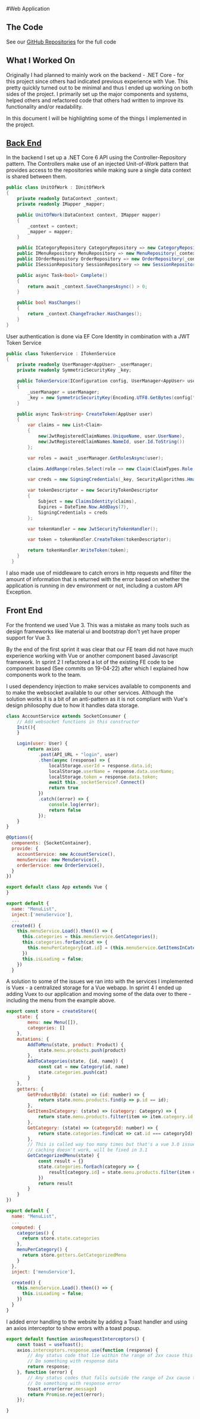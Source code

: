 #Web Application
## The Code
See our [GitHub Repositories](https://github.com/s3gp-foodies) for the full code

## What I Worked On
Originally I had planned to mainly work on the backend - .NET Core - for this project since others had indicated previous experience with Vue. This pretty quickly turned out to be minimal and thus I ended up working on both sides of the project. I primarily set up the major components and systems, helped others and refactored code that others had written to improve its functionality and/or readability.

In this document I will be highlighting some of the things I implemented in the project.

## [Back End](https://github.com/s3gp-foodies/restaurant-backend)
In the backend I set up a .NET Core 6 API using the Controller-Repository pattern. The Controllers make use of an injected Unit-of-Work pattern that provides access to the repositories while making sure a single data context is shared between them.
```cs
public class UnitOfWork : IUnitOfWork
{
    private readonly DataContext _context;
    private readonly IMapper _mapper;

    public UnitOfWork(DataContext context, IMapper mapper)
    {
        _context = context;
        _mapper = mapper;
    }

    public ICategoryRepository CategoryRepository => new CategoryRepository(_context, _mapper);
    public IMenuRepository MenuRepository => new MenuRepository(_context, _mapper);
    public IOrderRepository OrderRepository => new OrderRepository(_context, _mapper);
    public ISessionRepository SessionRepository => new SessionRepository(_context, _mapper);

    public async Task<bool> Complete()
    {
        return await _context.SaveChangesAsync() > 0;
    }

    public bool HasChanges()
    {
        return _context.ChangeTracker.HasChanges();
    }
}
```
User authentication is done via EF Core Identity in combination with a JWT Token Service
```cs
public class TokenService : ITokenService
{
    private readonly UserManager<AppUser> _userManager;
    private readonly SymmetricSecurityKey _key;

    public TokenService(IConfiguration config, UserManager<AppUser> userManager)
    {
        _userManager = userManager;
        _key = new SymmetricSecurityKey(Encoding.UTF8.GetBytes(config["TokenKey"]));
    }

    public async Task<string> CreateToken(AppUser user)
    {
        var claims = new List<Claim>
        {
            new(JwtRegisteredClaimNames.UniqueName, user.UserName),
            new(JwtRegisteredClaimNames.NameId, user.Id.ToString())
        };

        var roles = await _userManager.GetRolesAsync(user);

        claims.AddRange(roles.Select(role => new Claim(ClaimTypes.Role, role)));

        var creds = new SigningCredentials(_key, SecurityAlgorithms.HmacSha512Signature);

        var tokenDescriptor = new SecurityTokenDescriptor
        {
            Subject = new ClaimsIdentity(claims),
            Expires = DateTime.Now.AddDays(7),
            SigningCredentials = creds
        };

        var tokenHandler = new JwtSecurityTokenHandler();

        var token = tokenHandler.CreateToken(tokenDescriptor);

        return tokenHandler.WriteToken(token);
    }
  }

```
I also made use of middleware to catch errors in http requests and filter the amount of information that is returned with the error based on whether the application is running in dev environment or not, including a custom API Exception.

## Front End
For the frontend we used Vue 3. This was a mistake as many tools such as design frameworks like material ui and bootstrap don't yet have proper support for Vue 3.

By the end of the first sprint it was clear that our FE team did not have much experience working with Vue or another component based Javascript framework. In sprint 2 I refactored a lot of the existing FE code to be component based (See commits on 19-04-22) after which I explained how components work to the team.

I used dependency injection to make services available to components and to make the websocket available to our other services. Although the solution works it is a bit of an anti-pattern as it is not compliant with Vue's design philosophy due to how it handles data storage.
```js
class AccountService extends SocketConsumer {
    // Add websocket functions in this constructor
    Init(){
    }

    Login(user: User) {
        return axios
            .post(API_URL + "login", user)
            .then(async (response) => {
                localStorage.userId = response.data.id;
                localStorage.userName = response.data.userName;
                localStorage.token = response.data.token;
                await this._socketService?.Connect()
                return true
            })
            .catch((error) => {
                console.log(error);
                return false
            });
    }
}
```
```js
@Options({
  components: {SocketContainer},
  provide: {
    accountService: new AccountService(),
    menuService: new MenuService(),
    orderService: new OrderService(),
  }
})

export default class App extends Vue {
}
```
```js
export default {
  name: "MenuList",
  inject:['menuService'],
  ...
  created() {
    this.menuService.Load().then(() => {
      this.categories = this.menuService.GetCategories();
      this.categories.forEach(cat => {
        this.menuPerCategory[cat.id] = (this.menuService.GetItemsInCategory(cat))
      })
      this.isLoading = false;
    })
  }
```
A solution to some of the issues we ran into with the services I implemented is Vuex - a centralized storage for a Vue webapp. In sprint 4 I ended up adding Vuex to our application and moving some of the data over to there - including the menu from the example above.

```js
export const store = createStore({
    state: {
        menu: new Menu([]),
        categories: []
    },
    mutations: {
        AddToMenu(state, product: Product) {
            state.menu.products.push(product)
        },
        AddToCategories(state, {id, name}) {
            const cat = new Category(id, name)
            state.categories.push(cat)
        }
    },
    getters: {
        GetProductById: (state) => (id: number) => {
            return state.menu.products.find(p => p.id == id);
        },
        GetItemsInCategory: (state) => (category: Category) => {
            return state.menu.products.filter(item => item.category.id === category.id)
        },
        GetCategory: (state) => (categoryId: number) => {
            return state.categories.find(cat => cat.id === categoryId)
        },
        // This is called way too many times but that's a vue 3.0 issue
        // caching doesn't work, will be fixed in 3.1
        GetCategorizedMenu(state) {
            const result = {}
            state.categories.forEach(category => {
                result[category.id] = state.menu.products.filter(item => item.category.id === category.id)
            })
            return result
        }
    }
})
```

```js
export default {
  name: "MenuList",
  ...
  computed: {
    categories() {
      return store.state.categories
    },
    menuPerCategory() {
      return store.getters.GetCategorizedMenu
    }
  },
  inject: ['menuService'],

  created() {
    this.menuService.Load().then(() => {
      this.isLoading = false;
    })
  }
}
```
I added error handling to the website by adding a Toast handler and using an axios interceptor to show errors with a toast popup.
```js
export default function axiosRequestInterceptors() {
    const toast = useToast();
    axios.interceptors.response.use(function (response) {
        // Any status code that lie within the range of 2xx cause this function to trigger
        // Do something with response data
        return response;
    }, function (error) {
        // Any status codes that falls outside the range of 2xx cause this function to trigger
        // Do something with response error
        toast.error(error.message)
        return Promise.reject(error);
    });

}
```
